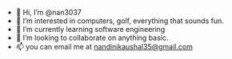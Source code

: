- 👋 Hi, I’m @nan3037
- 👀 I’m interested in computers, golf, everything that sounds fun.
- 🌱 I’m currently learning software engineering
- 💞️ I’m looking to collaborate on anything basic.
- 📫 you can email me at nandinikaushal35@gmail.com

<!---
nan3037/nan3037 is a ✨ special ✨ repository because its `README.md` (this file) appears on your GitHub profile.
You can click the Preview link to take a look at your changes.
--->
